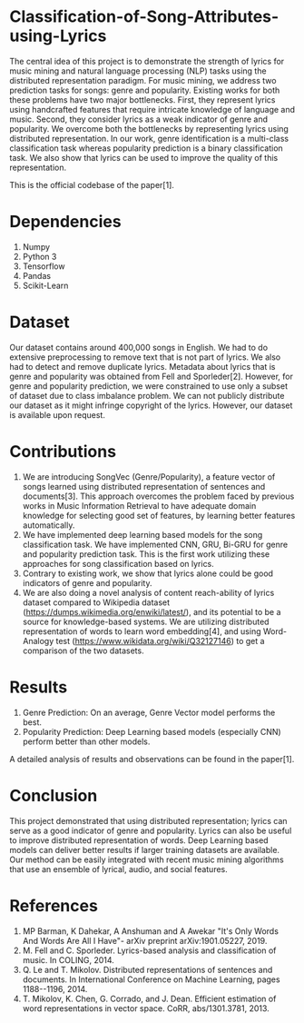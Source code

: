 # Classification-of-Song-Attributes-using-Lyrics
The central idea of this project is to demonstrate the strength of lyrics for music mining and natural language processing (NLP) tasks
using the distributed representation paradigm. For music mining, we address two prediction tasks for songs: genre and popularity. Existing works for both these problems have two major bottlenecks. First, they represent lyrics using handcrafted features that require intricate knowledge of language and music. Second, they consider lyrics as a weak indicator of genre and popularity. We overcome both the bottlenecks by representing lyrics using distributed representation. In our work, genre identification is a multi-class classification task whereas popularity prediction is a binary classification task. We also show that lyrics can be used to improve the quality of this representation.

This is the official codebase of the paper[1].

# Dependencies
1) Numpy
2) Python 3
3) Tensorflow
4) Pandas
5) Scikit-Learn

# Dataset
Our dataset contains around 400,000 songs in English. We had to do extensive preprocessing to remove text that is not part of lyrics. We also had to detect and remove duplicate lyrics. Metadata about lyrics that is genre and popularity was obtained from Fell and Sporleder[2]. However, for genre and popularity prediction, we were constrained to use only a subset of dataset due to class imbalance problem. We can not publicly distribute our dataset as it might infringe copyright of the lyrics. However, our dataset is available upon request.

# Contributions
1) We are introducing SongVec (Genre/Popularity), a feature vector of songs learned using distributed representation of sentences and documents[3]. This approach overcomes the problem faced by previous works in Music Information Retrieval to have adequate domain knowledge for selecting good set of features, by learning better features automatically.
2) We have implemented deep learning based models for the song classification task. We have implemented CNN, GRU, Bi-GRU
for genre and popularity prediction task. This is the first work utilizing these approaches for song classification based on lyrics.
3) Contrary to existing work, we show that lyrics alone could be good indicators of genre and popularity.
4) We are also doing a novel analysis of content reach-ability of lyrics dataset compared to Wikipedia dataset (https://dumps.wikimedia.org/enwiki/latest/), and its potential to be a source for knowledge-based systems. We are utilizing distributed representation of words to learn word embedding[4], and using Word-Analogy test (https://www.wikidata.org/wiki/Q32127146) to get a comparison of the two datasets.

# Results
1) Genre Prediction: On an average, Genre Vector model performs the best.
2) Popularity Prediction: Deep Learning based models (especially CNN) perform better than other models.

A detailed analysis of results and observations can be found in the paper[1].

# Conclusion
This project demonstrated that using distributed representation; lyrics can serve as a good indicator of genre and popularity. Lyrics can also be useful to improve distributed representation of words. Deep Learning based models can deliver better results if larger training datasets are available. Our method can be easily integrated with recent music mining algorithms that use an ensemble
of lyrical, audio, and social features.

# References
1) MP Barman, K Dahekar, A Anshuman and A Awekar "It's Only Words And Words Are All I Have"- arXiv preprint arXiv:1901.05227, 2019.
2) M. Fell and C. Sporleder. Lyrics-based analysis and classification of music. In COLING, 2014.
3) Q. Le and T. Mikolov. Distributed representations of sentences and documents. In International Conference on Machine Learning, pages 1188--1196, 2014.
4) T. Mikolov, K. Chen, G. Corrado, and J. Dean. Efficient estimation of word representations in vector space. CoRR, abs/1301.3781, 2013.
